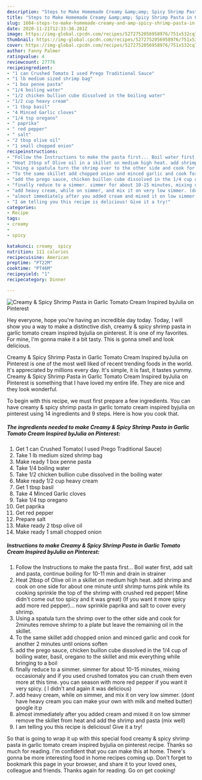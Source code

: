 ```yaml
---
description: "Steps to Make Homemade Creamy &amp;amp; Spicy Shrimp Pasta in Garlic Tomato Cream Inspired byJulia on Pinterest"
title: "Steps to Make Homemade Creamy &amp;amp; Spicy Shrimp Pasta in Garlic Tomato Cream Inspired byJulia on Pinterest"
slug: 1604-steps-to-make-homemade-creamy-and-amp-spicy-shrimp-pasta-in-garlic-tomato-cream-inspired-byjulia-on-pinterest
date: 2020-11-21T12:33:38.281Z
image: https://img-global.cpcdn.com/recipes/5272752056958976/751x532cq70/creamy-spicy-shrimp-pasta-in-garlic-tomato-cream-inspired-byjulia-on-pinterest-recipe-main-photo.jpg
thumbnail: https://img-global.cpcdn.com/recipes/5272752056958976/751x532cq70/creamy-spicy-shrimp-pasta-in-garlic-tomato-cream-inspired-byjulia-on-pinterest-recipe-main-photo.jpg
cover: https://img-global.cpcdn.com/recipes/5272752056958976/751x532cq70/creamy-spicy-shrimp-pasta-in-garlic-tomato-cream-inspired-byjulia-on-pinterest-recipe-main-photo.jpg
author: Fanny Palmer
ratingvalue: 4
reviewcount: 27776
recipeingredient:
- "1 can Crushed Tomato I used Prego Traditional Sauce"
- "1 lb medium sized shrimp bag"
- "1 box penne pasta"
- "1/4 boiling water"
- "1/2 chicken bullion cube dissolved in the boiling water"
- "1/2 cup heavy cream"
- "1 tbsp basil"
- "4 Minced Garlic cloves"
- "1/4 tsp oregano"
- " paprika"
- " red pepper"
- " salt"
- "2 tbsp olive oil"
- "1 small chopped onion"
recipeinstructions:
- "Follow the Instructions to make the pasta first... Boil water first, add salt and pasta, continue boiling for 10-11 min and drain in strainer"
- "Heat 2tbsp of Olive oil in a skillet on medium high heat. add shrimp and cook on one side for about one minute until shrimp turns pink while its cooking sprinkle the top of the shrimp with crushed red pepper( Mine didn&#39;t come out too spicy and it was great) (If you want it more spicy add more red pepper)... now sprinkle paprika and salt to cover every shrimp."
- "Using a spatula turn the shrimp over to the other side and cook for 2minutes  remove shrimp to a plate but leave the remaining oil in the skillet."
- "To the same skillet add chopped onion and minced garlic and cook for another 2 minutes until onions soften"
- "add the prego sauce, chicken buillon cube dissolved in the 1/4 cup of boiling water, basil, oregano to the skillet and mix everything while bringing to a boil"
- "finally reduce to a simmer. simmer for about 10-15 minutes, mixing occasionaly and if you used crushed tomatos you can crush them even more at this time. you can season with more red pepper if you want it very spicy. ( I didn&#39;t and again it was delicious)"
- "add heavy cream, while on simmer, and mix it on very low simmer. (dont have heavy cream you can make your own with milk and melted butter) google it:p"
- "almost immediately after you added cream and mixed it on low simmer remove the skillet from heat and add the shrimp and pasta (mix well)"
- "I am telling you this recipe is delicious! Give it a try!"
categories:
- Recipe
tags:
- creamy
- 
- spicy

katakunci: creamy  spicy 
nutrition: 111 calories
recipecuisine: American
preptime: "PT22M"
cooktime: "PT46M"
recipeyield: "1"
recipecategory: Dinner

---
```



![Creamy &amp; Spicy Shrimp Pasta in Garlic Tomato Cream Inspired byJulia on Pinterest](https://img-global.cpcdn.com/recipes/5272752056958976/751x532cq70/creamy-spicy-shrimp-pasta-in-garlic-tomato-cream-inspired-byjulia-on-pinterest-recipe-main-photo.jpg)

Hey everyone, hope you're having an incredible day today. Today, I will show you a way to make a distinctive dish, creamy &amp; spicy shrimp pasta in garlic tomato cream inspired byjulia on pinterest. It is one of my favorites. For mine, I'm gonna make it a bit tasty. This is gonna smell and look delicious.



Creamy &amp; Spicy Shrimp Pasta in Garlic Tomato Cream Inspired byJulia on Pinterest is one of the most well liked of recent trending foods in the world. It's appreciated by millions every day. It's simple, it is fast, it tastes yummy. Creamy &amp; Spicy Shrimp Pasta in Garlic Tomato Cream Inspired byJulia on Pinterest is something that I have loved my entire life. They are nice and they look wonderful.


To begin with this recipe, we must first prepare a few ingredients. You can have creamy &amp; spicy shrimp pasta in garlic tomato cream inspired byjulia on pinterest using 14 ingredients and 9 steps. Here is how you cook that.

<!--inarticleads1-->

##### The ingredients needed to make Creamy &amp; Spicy Shrimp Pasta in Garlic Tomato Cream Inspired byJulia on Pinterest:

1. Get 1 can Crushed Tomato( I used Prego Traditional Sauce)
1. Take 1 lb medium sized shrimp bag
1. Make ready 1 box penne pasta
1. Take 1/4 boiling water
1. Take 1/2 chicken bullion cube dissolved in the boiling water
1. Make ready 1/2 cup heavy cream
1. Get 1 tbsp basil
1. Take 4 Minced Garlic cloves
1. Take 1/4 tsp oregano
1. Get  paprika
1. Get  red pepper
1. Prepare  salt
1. Make ready 2 tbsp olive oil
1. Make ready 1 small chopped onion




<!--inarticleads2-->

##### Instructions to make Creamy &amp; Spicy Shrimp Pasta in Garlic Tomato Cream Inspired byJulia on Pinterest:

1. Follow the Instructions to make the pasta first... Boil water first, add salt and pasta, continue boiling for 10-11 min and drain in strainer
1. Heat 2tbsp of Olive oil in a skillet on medium high heat. add shrimp and cook on one side for about one minute until shrimp turns pink while its cooking sprinkle the top of the shrimp with crushed red pepper( Mine didn&#39;t come out too spicy and it was great) (If you want it more spicy add more red pepper)... now sprinkle paprika and salt to cover every shrimp.
1. Using a spatula turn the shrimp over to the other side and cook for 2minutes  remove shrimp to a plate but leave the remaining oil in the skillet.
1. To the same skillet add chopped onion and minced garlic and cook for another 2 minutes until onions soften
1. add the prego sauce, chicken buillon cube dissolved in the 1/4 cup of boiling water, basil, oregano to the skillet and mix everything while bringing to a boil
1. finally reduce to a simmer. simmer for about 10-15 minutes, mixing occasionaly and if you used crushed tomatos you can crush them even more at this time. you can season with more red pepper if you want it very spicy. ( I didn&#39;t and again it was delicious)
1. add heavy cream, while on simmer, and mix it on very low simmer. (dont have heavy cream you can make your own with milk and melted butter) google it:p
1. almost immediately after you added cream and mixed it on low simmer remove the skillet from heat and add the shrimp and pasta (mix well)
1. I am telling you this recipe is delicious! Give it a try!




So that is going to wrap it up with this special food creamy &amp; spicy shrimp pasta in garlic tomato cream inspired byjulia on pinterest recipe. Thanks so much for reading. I'm confident that you can make this at home. There's gonna be more interesting food in home recipes coming up. Don't forget to bookmark this page in your browser, and share it to your loved ones, colleague and friends. Thanks again for reading. Go on get cooking!
